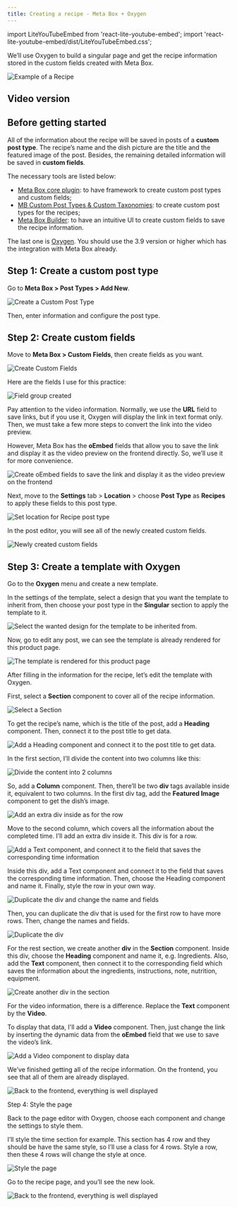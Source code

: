 ```yaml
---
title: Creating a recipe - Meta Box + Oxygen
---
```


import LiteYouTubeEmbed from 'react-lite-youtube-embed';
import 'react-lite-youtube-embed/dist/LiteYouTubeEmbed.css';

We’ll use Oxygen to build a singular page and get the recipe information stored in the custom fields created with Meta Box.

![Example of a Recipe](https://i.imgur.com/SCek8XG.png)

## Video version

<LiteYouTubeEmbed id='HZLS8pe2nDk' />

## Before getting started

All of the information about the recipe will be saved in posts of a **custom post type**. The recipe’s name and the dish picture are the title and the featured image of the post. Besides, the remaining detailed information will be saved in **custom fields**.

The necessary tools are listed below:

* [Meta Box core plugin](https://wordpress.org/plugins/meta-box/): to have framework to create custom post types and custom fields;
* [MB Custom Post Types & Custom Taxonomies](https://metabox.io/plugins/custom-post-type/): to create custom post types for the recipes;
* [Meta Box Builder](https://metabox.io/plugins/meta-box-builder/): to have an intuitive UI to create custom fields to save the recipe information.

The last one is [Oxygen](https://oxygenbuilder.com/). You should use the 3.9 version or higher which has the integration with Meta Box already.

## Step 1: Create a custom post type

Go to **Meta Box > Post Types > Add New**.

![Create a Custom Post Type](https://i.imgur.com/RABAgP1.png)

Then, enter information and configure the post type.

## Step 2: Create custom fields

Move to **Meta Box > Custom Fields**, then create fields as you want.

![Create Custom Fields](https://i.imgur.com/hMEoDLf.png)

Here are the fields I use for this practice:

![Field group created](https://i.imgur.com/pWljhJt.png)

Pay attention to the video information. Normally, we use the **URL** field to save links, but if you use it, Oxygen will display the link in text format only. Then, we must take a few more steps to convert the link into the video preview.

However, Meta Box has the **oEmbed** fields that allow you to save the link and display it as the video preview on the frontend directly. So, we’ll use it for more convenience.

![Create oEmbed fields to save the link and display it as the video preview on the frontend](https://i.imgur.com/bjmwlGC.png)

Next, move to the **Settings** tab > **Location** > choose **Post Type** as **Recipes** to apply these fields to this post type.

![Set location for Recipe post type](https://i.imgur.com/hIBUV0X.png)

In the post editor, you will see all of the newly created custom fields.

![Newly created custom fields](https://i.imgur.com/f56IhBp.png)

## Step 3: Create a template with Oxygen

Go to the **Oxygen** menu and create a new template.

In the settings of the template, select a design that you want the template to inherit from, then choose your post type in the **Singular** section to apply the template to it.

![Select the wanted design for the template to be inherited from.](https://i.imgur.com/v7yxRNu.png)

Now, go to edit any post, we can see the template is already rendered for this product page.

![ The template is rendered for this product page](https://i.imgur.com/DyNtTuL.png)

After filling in the information for the recipe, let’s edit the template with Oxygen.

First, select a **Section** component to cover all of the recipe information.

![Select a Section](https://i.imgur.com/Dx2dg0D.png)

To get the recipe’s name, which is the title of the post, add a **Heading** component. Then, connect it to the post title to get data.

![Add a Heading component and connect it to the post title to get data.](https://i.imgur.com/Fn0YwT4.gif)

In the first section, I’ll divide the content into two columns like this:

![Divide the content into 2 columns](https://i.imgur.com/Dm1ogHm.png)

So, add a **Column** component. Then, there’ll be two **div** tags available inside it, equivalent to two columns. In the first div tag, add the **Featured Image** component to get the dish’s image.

![Add an extra div inside as for the row](https://i.imgur.com/YZpgSjH.png)

Move to the second column, which covers all the information about the completed time. I’ll add an extra div inside it. This div is for a row.

![Add a Text component, and connect it to the field that saves the corresponding time information](https://i.imgur.com/c6uJEsA.png)

Inside this div, add a Text component and connect it to the field that saves the corresponding time information. Then, choose the Heading component and name it. Finally, style the row in your own way.

![Duplicate the div and change the name and fields](https://i.imgur.com/XGYqe77.png)

Then, you can duplicate the div that is used for the first row to have more rows. Then, change the names and fields.

![Duplicate the div](https://i.imgur.com/kwRlvQn.png)

For the rest section, we create another **div** in the **Section** component. Inside this div, choose the **Heading** component and name it, e.g. Ingredients. Also, add the **Text** component, then connect it to the corresponding field which saves the information about the ingredients, instructions, note, nutrition, equipment.

![Create another div in the section](https://i.imgur.com/D1099pU.png)

For the video information, there is a difference. Replace the **Text** component by the **Video**.

To display that data, I'll add a **Video** component. Then, just change the link by inserting the dynamic data from the **oEmbed** field that we use to save the video’s link.

![Add a Video component to display data](https://i.imgur.com/kwRlvQn.png)

We’ve finished getting all of the recipe information. On the frontend, you see that all of them are already displayed.

![Back to the frontend, everything is well displayed](https://i.imgur.com/HXaAJjv.png)

Step 4: Style the page

Back to the page editor with Oxygen, choose each component and change the settings to style them.

I’ll style the time section for example. This section has 4 row and they should be have the same style, so I’ll use a class for 4 rows. Style a row, then these 4 rows will change the style at once.

![Style the page](https://i.imgur.com/5S1rCSw.png)

Go to the recipe page, and you’ll see the new look.

![Back to the frontend, everything is well displayed](https://i.imgur.com/SCek8XG.png)


